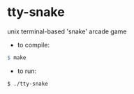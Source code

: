 # tty-snake

unix terminal-based 'snake' arcade game

* to compile:

```Makefile
$ make
```

* to run:

```bash
$ ./tty-snake
```
